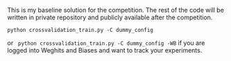 This is my baseline solution for the competition. The rest of the code will be written in private repository and publicly available after the competition.

```
python crossvalidation_train.py -C dummy_config
```

or ``` python crossvalidation_train.py -C dummy_config -WB``` if you are logged into Weghits and Biases and want to track your experiments.
